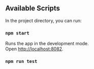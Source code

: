 ## Available Scripts

In the project directory, you can run:

### `npm start`

Runs the app in the development mode.\
Open [http://localhost:8082](http://localhost:8082).

### `npm run test`

